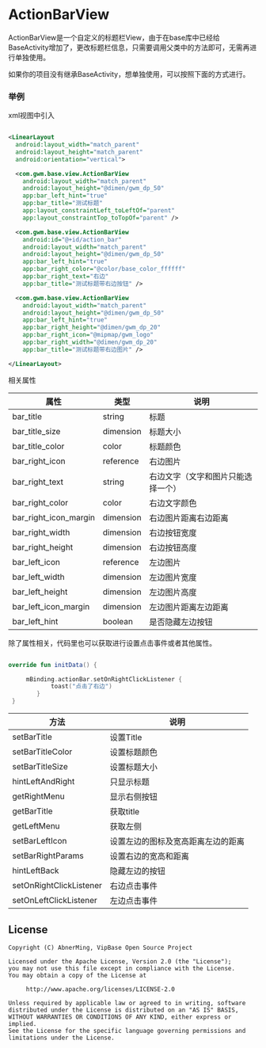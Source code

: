 # ActionBarView

ActionBarView是一个自定义的标题栏View，由于在base库中已经给BaseActivity增加了，更改标题栏信息，只需要调用父类中的方法即可，无需再进行单独使用。

如果你的项目没有继承BaseActivity，想单独使用，可以按照下面的方式进行。

### 举例

xml视图中引入

```xml

<LinearLayout
  android:layout_width="match_parent"
  android:layout_height="match_parent"
  android:orientation="vertical">

  <com.gwm.base.view.ActionBarView
    android:layout_width="match_parent"
    android:layout_height="@dimen/gwm_dp_50"
    app:bar_left_hint="true"
    app:bar_title="测试标题"
    app:layout_constraintLeft_toLeftOf="parent"
    app:layout_constraintTop_toTopOf="parent" />

  <com.gwm.base.view.ActionBarView
    android:id="@+id/action_bar"
    android:layout_width="match_parent"
    android:layout_height="@dimen/gwm_dp_50"
    app:bar_left_hint="true"
    app:bar_right_color="@color/base_color_ffffff"
    app:bar_right_text="右边"
    app:bar_title="测试标题带右边按钮" />

  <com.gwm.base.view.ActionBarView
    android:layout_width="match_parent"
    android:layout_height="@dimen/gwm_dp_50"
    app:bar_left_hint="true"
    app:bar_right_height="@dimen/gwm_dp_20"
    app:bar_right_icon="@mipmap/gwm_logo"
    app:bar_right_width="@dimen/gwm_dp_20"
    app:bar_title="测试标题带右边图片" />

</LinearLayout>

```

相关属性

|  属性  |  类型  |  说明  |
|  ----  |  ----  |  ----  |
|  bar_title	  |  string  |  标题  |
|  bar_title_size  |	dimension  |  标题大小  |
|  bar_title_color  |	color  |  标题颜色  |
|  bar_right_icon  |	reference  |  右边图片  |
|  bar_right_text  |	string  |  右边文字（文字和图片只能选择一个）  |
|  bar_right_color  |	color  |  右边文字颜色  |
|  bar_right_icon_margin  |  dimension  |  右边图片距离右边距离  |
|  bar_right_width  |	dimension  |  右边按钮宽度  |
|  bar_right_height  |	dimension  |  右边按钮高度  |
|  bar_left_icon  |  reference  |  左边图片  |
|  bar_left_width  |  dimension  |  左边图片宽度  |
|  bar_left_height  |  dimension  |  左边图片高度  |
|  bar_left_icon_margin  |  dimension  |  左边图片距离左边距离  |
|  bar_left_hint  |	boolean  |  是否隐藏左边按钮  |

除了属性相关，代码里也可以获取进行设置点击事件或者其他属性。

```kotlin

override fun initData() {

     mBinding.actionBar.setOnRightClickListener {
            toast("点击了右边")
        }
 }

```

|  方法  |  说明 |
|  ----  |  ----  |
|  setBarTitle | 	设置Title |
|  setBarTitleColor | 	设置标题颜色 |
|  setBarTitleSize | 	设置标题大小 |
|  hintLeftAndRight | 	只显示标题 |
|  getRightMenu | 	显示右侧按钮 |
|  getBarTitle | 	获取title |
|  getLeftMenu | 	获取左侧 |
|  setBarLeftIcon | 	设置左边的图标及宽高距离左边的距离 |
|  setBarRightParams | 	设置右边的宽高和距离 |
|  hintLeftBack | 	隐藏左边的按钮 |
|  setOnRightClickListener | 	右边点击事件 |
|  setOnLeftClickListener | 	左边点击事件 |


## License

```
Copyright (C) AbnerMing, VipBase Open Source Project

Licensed under the Apache License, Version 2.0 (the "License");
you may not use this file except in compliance with the License.
You may obtain a copy of the License at

     http://www.apache.org/licenses/LICENSE-2.0

Unless required by applicable law or agreed to in writing, software
distributed under the License is distributed on an "AS IS" BASIS,
WITHOUT WARRANTIES OR CONDITIONS OF ANY KIND, either express or implied.
See the License for the specific language governing permissions and
limitations under the License.
```







